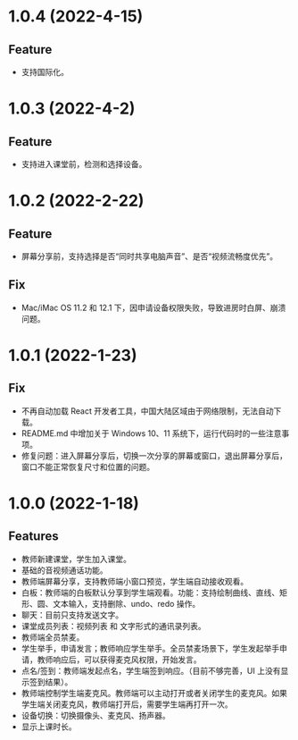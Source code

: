 # 1.0.4 (2022-4-15)

## Feature

- 支持国际化。

# 1.0.3 (2022-4-2)

## Feature

- 支持进入课堂前，检测和选择设备。

# 1.0.2 (2022-2-22)

## Feature

- 屏幕分享前，支持选择是否“同时共享电脑声音”、是否“视频流畅度优先”。

## Fix

- Mac/iMac OS 11.2 和 12.1 下，因申请设备权限失败，导致进房时白屏、崩溃问题。

# 1.0.1 (2022-1-23)

## Fix

- 不再自动加载 React 开发者工具，中国大陆区域由于网络限制，无法自动下载。
- README.md 中增加关于 Windows 10、11 系统下，运行代码时的一些注意事项。
- 修复问题：进入屏幕分享后，切换一次分享的屏幕或窗口，退出屏幕分享后，窗口不能正常恢复尺寸和位置的问题。

# 1.0.0 (2022-1-18)

## Features

- 教师新建课堂，学生加入课堂。
- 基础的音视频通话功能。
- 教师端屏幕分享，支持教师端小窗口预览，学生端自动接收观看。
- 白板：教师端的白板默认分享到学生端观看。功能：支持绘制曲线、直线、矩形、圆、文本输入，支持删除、undo、redo 操作。
- 聊天：目前只支持发送文字。
- 课堂成员列表：视频列表 和 文字形式的通讯录列表。
- 教师端全员禁麦。
- 学生举手，申请发言；教师响应学生举手。全员禁麦场景下，学生发起举手申请，教师响应后，可以获得麦克风权限，开始发言。
- 点名/签到：教师端发起点名，学生端签到响应。（目前不够完善，UI 上没有显示签到结果）。
- 教师端控制学生端麦克风。教师端可以主动打开或者关闭学生的麦克风。如果学生端关闭麦克风，教师端打开后，需要学生端再打开一次。
- 设备切换：切换摄像头、麦克风、扬声器。
- 显示上课时长。
